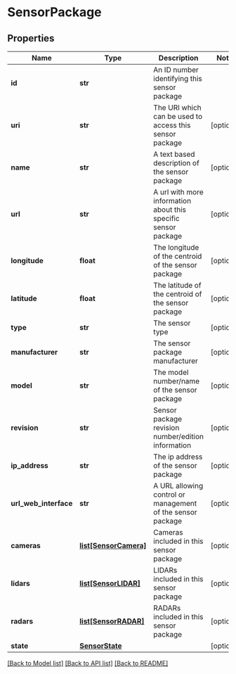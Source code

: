# SensorPackage

## Properties
Name | Type | Description | Notes
------------ | ------------- | ------------- | -------------
**id** | **str** | An ID number identifying this sensor package | 
**uri** | **str** | The URI which can be used to access this sensor package | [optional] 
**name** | **str** | A text based description of the sensor package | [optional] 
**url** | **str** | A url with more information about this specific sensor package | [optional] 
**longitude** | **float** | The longitude of the centroid of the sensor package | [optional] 
**latitude** | **float** | The latitude of the centroid of the sensor package | [optional] 
**type** | **str** | The sensor type | [optional] 
**manufacturer** | **str** | The sensor package manufacturer | [optional] 
**model** | **str** | The model number/name of the sensor package | [optional] 
**revision** | **str** | Sensor package revision number/edition information | [optional] 
**ip_address** | **str** | The ip address of the sensor package | [optional] 
**url_web_interface** | **str** | A URL allowing control or management of the sensor package | [optional] 
**cameras** | [**list[SensorCamera]**](SensorCamera.md) | Cameras included in this sensor package | [optional] 
**lidars** | [**list[SensorLIDAR]**](SensorLIDAR.md) | LIDARs included in this sensor package | [optional] 
**radars** | [**list[SensorRADAR]**](SensorRADAR.md) | RADARs included in this sensor package | [optional] 
**state** | [**SensorState**](SensorState.md) |  | [optional] 

[[Back to Model list]](../README.md#documentation-for-models) [[Back to API list]](../README.md#documentation-for-api-endpoints) [[Back to README]](../README.md)

